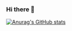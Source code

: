 ### Hi there 👋

[![Anurag's GitHub stats](https://github-readme-stats.vercel.app/api?username=ImmortalXO)](https://github.com/anuraghazra/github-readme-stats)

<!--
**ImmortalXO/ImmortalXO** is a ✨ _special_ ✨ repository because its `README.md` (this file) appears on your GitHub profile.

Here are some ideas to get you started:

- 🔭 I’m currently working on ...
- 🌱 I’m currently learning ...
- 👯 I’m looking to collaborate on ...
- 🤔 I’m looking for help with ...
- 💬 Ask me about ...
- 📫 How to reach me: ...
- 😄 Pronouns: ...
- ⚡ Fun fact: ...
-->

